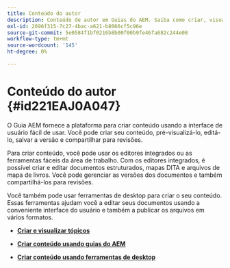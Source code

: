 ```yaml
---
title: Conteúdo do autor
description: Conteúdo de autor em Guias do AEM. Saiba como criar, visualizar, editar, salvar a versão do seu documento e compartilhar para revisões.
exl-id: 2696f315-7c27-4bac-a621-b8066cf5c96e
source-git-commit: 5e0584f1bf0216b8b00f00b9fe46fa682c244e08
workflow-type: tm+mt
source-wordcount: '145'
ht-degree: 0%

---
```


# Conteúdo do autor {#id221EAJ0A047}

O Guia AEM fornece a plataforma para criar conteúdo usando a interface de usuário fácil de usar. Você pode criar seu conteúdo, pré-visualizá-lo, editá-lo, salvar a versão e compartilhar para revisões.

Para criar conteúdo, você pode usar os editores integrados ou as ferramentas fáceis da área de trabalho. Com os editores integrados, é possível criar e editar documentos estruturados, mapas DITA e arquivos de mapa de livros. Você pode gerenciar as versões dos documentos e também compartilhá-los para revisões.

Você também pode usar ferramentas de desktop para criar o seu conteúdo. Essas ferramentas ajudam você a editar seus documentos usando a conveniente interface do usuário e também a publicar os arquivos em vários formatos.

- **[Criar e visualizar tópicos](create-preview-topics.md)**

- **[Criar conteúdo usando guias do AEM](authoring-content-xml-doc.md)**

- **[Criar conteúdo usando ferramentas de desktop](author-desktop-tools.md)**
